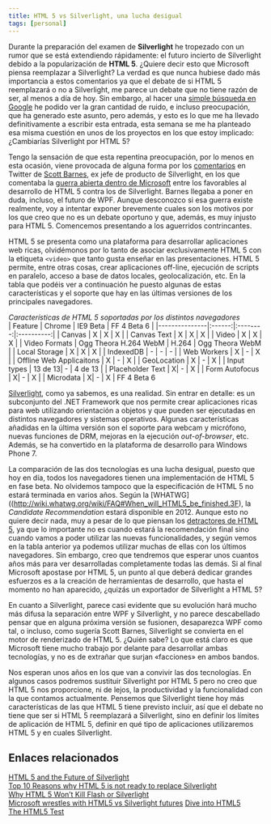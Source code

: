 ```yaml
---
title: HTML 5 vs Silverlight, una lucha desigual
tags: [personal]
---
```

Durante la preparación del examen de **Silverlight** he tropezado con un rumor que se está extendiendo rápidamente: el futuro incierto de Silverlight debido a la popularización de **HTML 5**. ¿Quiere decir esto que Microsoft piensa reemplazar a Silverlight? La verdad es que nunca hubiese dado más importancia a estos comentarios ya que el debate de si HTML 5 reemplazará o no a Silverlight, me parece un debate que no tiene razón de ser, al menos a día de hoy. Sin embargo, al hacer una [simple búsqueda en Google](http://www.google.com/search?q=html5+vs+silverlight) he podido ver la gran cantidad de ruido, e incluso preocupación, que ha generado este asunto, pero además, y esto es lo que me ha llevado definitivamente a escribir esta entrada, esta semana se me ha planteado esa misma cuestión en unos de los proyectos en los que estoy implicado: ¿Cambiarías Silverlight por HTML 5?

Tengo la sensación de que esta repentina preocupación, por lo menos en esta ocasión, viene provocada de alguna forma por los [comentarios](http://twitter.com/MossyBlog/status/23980240394) en Twitter de [Scott Barnes](http://twitter.com/MossyBlog), ex jefe de producto de Silverlight, en los que comentaba la [guerra abierta dentro de Microsoft](http://twitter.com/MossyBlog/status/23980976666) entre los favorables al desarrollo de HTML 5 contra los de Silverlight. Barnes llegaba a poner en duda, incluso, el futuro de WPF. Aunque desconozco si esa guerra existe realmente, voy a intentar exponer brevemente cuales son los motivos por los que creo que no es un debate oportuno y que, además, es muy injusto para HTML 5. Comencemos presentando a los aguerridos contrincantes.

HTML 5 se presenta como una plataforma para desarrollar aplicaciones web ricas, olvidémonos por lo tanto de asociar exclusivamente HTML 5 con la etiqueta `<video>` que tanto gusta enseñar en las presentaciones. HTML 5 permite, entre otras cosas, crear aplicaciones off-line, ejecución de scripts en paralelo, acceso a base de datos locales, geolocalización, etc. En la tabla que podéis ver a continuación he puesto algunas de estas características y el soporte que hay en las últimas versiones de los principales navegadores.

*Características de HTML 5 soportadas por los distintos navegadores*  
| Feature       | Chrome | IE9 Beta | FF 4 Beta 6 |
|---------------|:------:|:--------:|:----------:|
| Canvas        | X | X | X |
| Canvas Text   | X | X | X |
| Video  | X | X | X |
| Video Formats  | Ogg Theora H.264 WebM | H.264 | Ogg Theora WebM |
| Local Storage  | X | X | X |
| IndexedDB  | - | - | - |
| Web Workers  | X | - | X |
| Offline Web Applicaitons  | X | - | X |
| GeoLocation  | X | - | X |
| Input types  | 13 de 13| - | 4 de 13 |
| Placeholder Text  | X| - | X |
| Form Autofocus | X| - | X |
| Microdata | X| - | X |
FF 4 Beta 6




[Silverlight](http://msdn.microsoft.com/es-es/library/bb404713(v=VS.95).aspx), como ya sabemos, es una realidad. Sin entrar en detalle: es un subconjunto del .NET Framework que nos permite crear aplicaciones ricas para web utilizando orientación a objetos y que pueden ser ejecutadas en distintos navegadores y sistemas operativos. Algunas características añadidas en la última versión son el soporte para webcam y micrófono, nuevas funciones de DRM, mejoras en la ejecución _out-of-browser_, etc. Además, se ha convertido en la plataforma de desarrollo para Windows Phone 7.

La comparación de las dos tecnologías es una lucha desigual, puesto que hoy en día, todos los navegadores tienen una implementación de HTML 5 en fase beta. No olvidemos tampoco que la especificación de HTML 5 no estará terminada en varios años. Según la [WHATWG]((http://wiki.whatwg.org/wiki/FAQ#When_will_HTML5_be_finished.3F), la _Candidate Recommendation_ estará disponible en 2012. Aunque esto no quiere decir nada, muy a pesar de lo que piensan los [detractores de HTML 5](http://ishtml5readyyet.com/), ya que lo importante no es cuando estará la recomendación final sino cuando vamos a poder utilizar las nuevas funcionalidades, y según vemos en la tabla anterior ya podemos utilizar muchas de ellas con los últimos navegadores. Sin embargo, creo que tendremos que esperar unos cuantos años más para ver desarrolladas completamente todas las demás. Si al final Microsoft apostase por HTML 5, un punto al que deberá dedicar grandes esfuerzos es a la creación de herramientas de desarrollo, que hasta el momento no han aparecido, ¿quizás un exportador de Silverlight a HTML 5?

En cuanto a Silverlight, parece casi evidente que su evolución hará mucho más difusa la separación entre WPF y Silverlight, y no parece descabellado pensar que en alguna próxima versión se fusionen, desaparezca WPF como tal, o incluso, como sugería Scott Barnes, Silverlight se convierta en el motor de renderizado de HTML 5. ¿Quién sabe? Lo que está claro es que Microsoft tiene mucho trabajo por delante para desarrollar ambas tecnologías, y no es de extrañar que surjan «facciones» en ambos bandos.

Nos esperan unos años en los que van a convivir las dos tecnologías. En algunos casos podremos sustituir Silverlight por HTML 5 pero no creo que HTML 5 nos proporcione, ni de lejos, la productividad y la funcionalidad con la que contamos actualmente. Pensemos que Silverlight tiene hoy más características de las que HTML 5 tiene previsto incluir, así que el debate no tiene que ser si HTML 5 reemplazará a Silverlight, sino en definir los límites de aplicación de HTML 5, definir en qué tipo de aplicaciones utilizaremos HTML 5 y en cuales Silverlight.

Enlaces relacionados
---
[HTML 5 and the Future of Silverlight](http://www.devproconnections.com/article/silverlight/HTML-5-and-the-Future-of-Silverlight.aspx)  
[Top 10 Reasons why HTML 5 is not ready to replace Silverlight](http://silverlighthack.com/post/2010/02/08/Top-Reasons-why-HTML-5-is-not-ready-to-replace-Silverlight.aspx)  
[Why HTML 5 Won’t Kill Flash or Silverlight](http://blog.iqinteractive.com/?p=338)  
[Microsoft wrestles with HTML5 vs Silverlight futures](http://www.itwriting.com/blog/3127-microsoft-wrestles-with-html5-vs-silverlight-futures.html) 
[Dive into HTML5](http://diveintohtml5.org/)  
[The HTML5 Test](http://html5test.com/)
